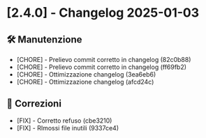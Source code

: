 # [2.4.0] - Changelog 2025-01-03

## 🛠️ Manutenzione
- [CHORE] - Prelievo commit corretto in changelog (82c0b88)
- [CHORE] - Prelievo commit corretto in changelog (ff69fb2)
- [CHORE] - Ottimizzazione changelog (3ea6eb6)
- [CHORE] - Ottimizzazione changelog (afcd24c)

## 🐛 Correzioni
- [FIX] - Corretto refuso (cbe3210)
- [FIX] - RImossi file inutili (9337ce4)

